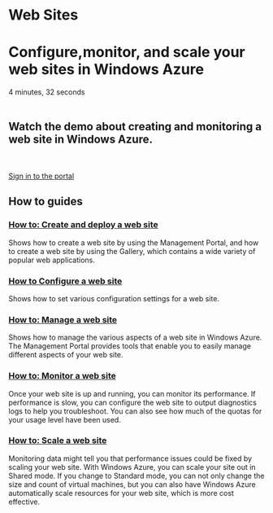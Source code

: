<properties linkid="develop-net" urlDisplayName="Web Sites" pageTitle="Web Sites - Windows Azure service management" metaKeywords="Windows Azure web sites, Windows Azure website, Azure web site, Azure website" metaDescription="Find how to topics about web sites hosted in Windows Azure." metaCanonical="" disqusComments="0" umbracoNaviHide="0" />


<div class="dev-center"><h1>Web Sites</h1>
<div class="hero">
<h1>Configure,monitor, and scale your web sites in Windows Azure</h1>
<div style="cursor: pointer; background-image: url('/media/dev-video-net.png')!important;" class="video" onclick="document.location.href='http://go.microsoft.com/fwlink/?LinkID=234412'">4 minutes, 32 seconds</div>
<div class="left-cont"><br />
<h2>Watch the demo about creating and monitoring a web site in Windows Azure.</h2>
<br /><br /><a href="http://manage.windowsazure.com" class="site-arrowlink1">Sign in to the portal<br /></a></div>
</div>
<div class="dev-articles">
<h2>How to guides</h2>
<div class="article red">
<h3><a href="./howto-create-websites/">How to: Create and deploy a web site</a></h3>
<p>Shows how to create a web site by using the Management Portal, and how to create a web site by using the Gallery, which contains a wide variety of popular web applications.</p>
</div>
<div class="article blue">
<h3><a href="./howto-configure-websites/">How to Configure a web site</a></h3>
<p>Shows how to set various configuration settings for a web site.</p>
</div>
<div class="article green">
<h3><a href="./howto-create-websites/">How to: Manage a web site</a></h3>
<p>Shows how to manage the various aspects of a web site in Windows Azure. The Management Portal provides tools that enable you to easily manage different aspects of your web site.</p>
</div>
<div class="article red">
<h3><a href="./howto-manage-websites/">How to: Monitor a web site</a></h3>
<p>Once your web site is up and running, you can monitor its performance. If performance is slow, you can configure the web site to output diagnostics logs to help you troubleshoot. You can also see how much of the quotas for your usage level have been used.</p>
</div>
<div class="article blue">
<h3><a href="./howto-scale-websites/">How to: Scale a web site</a></h3>
<p>Monitoring data might tell you that performance issues could be fixed by scaling your web site. With Windows Azure, you can scale your site out in Shared mode. If you change to Standard mode, you can not only change the size and count of virtual machines, but you can also have Windows Azure automatically scale resources for your web site, which is more cost effective.</p>
</div>
</div>
</div>